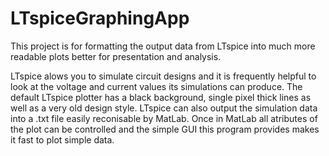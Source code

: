 # LTspiceGraphingApp
This project is for formatting the output data from LTspice into much more
readable plots better for presentation and analysis.

LTspice alows you to simulate circuit designs and it is frequently helpful
to look at the voltage and current values its simulations can produce.
The default LTspice plotter has a black background, single pixel thick 
lines as well as a very old design style. LTspice can also output the 
simulation data into a .txt file easily reconisable by MatLab. Once in 
MatLab all atributes of the plot can be controlled and the simple GUI this 
program provides makes it fast to plot simple data.
